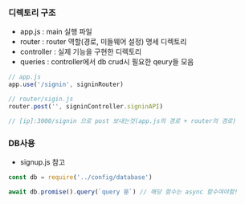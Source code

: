 ### 디렉토리 구조

* app.js : main 실행 파일
* router : router 역할(경로, 미들웨어 설정) 명세 디렉토리
* controller : 실제 기능을 구현한 디렉토리
* queries : controller에서 db crud시 필요한 qeury들 모음

``` js
// app.js
app.use('/signin', signinRouter)

// router/sigin.js
router.post('', signinController.signinAPI)

// [ip]:3000/signin 으로 post 보내는것(app.js의 경로 + router의 경로)
```

### DB사용

* signup.js 참고

``` js
const db = require('../config/database')

await db.promise().query(`query 문`) // 해당 함수는 async 함수여야함!
```

